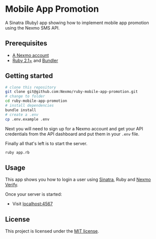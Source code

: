 # Mobile App Promotion

A Sinatra (Ruby) app showing how to implement mobile app promotion using the Nexmo SMS API.

## Prerequisites

* [A Nexmo account](https://dashboard.nexmo.com/sign-up)
* [Ruby 2.1+](https://www.ruby-lang.org/) and [Bundler](http://bundler.io/)

## Getting started

```sh
# clone this repository
git clone git@github.com:Nexmo/ruby-mobile-app-promotion.git
# change to folder
cd ruby-mobile-app-promotion
# install dependencies
bundle install
# create a .env
cp .env.example .env
```

Next you will need to sign up for a Nexmo account and get your API credentials from the API dashboard and put them in your `.env`
file.

Finally all that's left is to start the server.

```sh
ruby app.rb
```

## Usage

This app shows you how to login a user using [Sinatra](http://www.sinatrarb.com/), Ruby and [Nexmo Verify](https://www.nexmo.com/products/verify/).

Once your server is started:

* Visit [localhost:4567](http://localhost:4567/)

## License

This project is licensed under the [MIT license](LICENSE).

